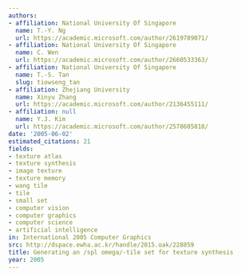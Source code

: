 ```yaml
---
authors:
- affiliation: National University Of Singapore
  name: T.-Y. Ng
  url: https://academic.microsoft.com/author/2619789071/
- affiliation: National University Of Singapore
  name: C. Wen
  url: https://academic.microsoft.com/author/2660533363/
- affiliation: National University Of Singapore
  name: T.-S. Tan
  slug: tiowseng_tan
- affiliation: Zhejiang University
  name: Xinyu Zhang
  url: https://academic.microsoft.com/author/2136455111/
- affiliation: null
  name: Y.J. Kim
  url: https://academic.microsoft.com/author/2578605818/
date: '2005-06-02'
estimated_citations: 21
fields:
- texture atlas
- texture synthesis
- image texture
- texture memory
- wang tile
- tile
- small set
- computer vision
- computer graphics
- computer science
- artificial intelligence
in: International 2005 Computer Graphics
src: http://dspace.ewha.ac.kr/handle/2015.oak/228859
title: Generating an /spl omega/-tile set for texture synthesis
year: 2005
---
```

